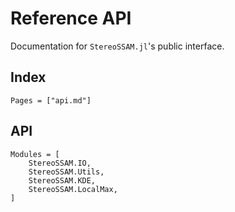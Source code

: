 # Reference API

Documentation for `StereoSSAM.jl`'s public interface.

## Index

```@index
Pages = ["api.md"]
```

## API

```@autodocs
Modules = [
    StereoSSAM.IO,
    StereoSSAM.Utils,
    StereoSSAM.KDE,
    StereoSSAM.LocalMax,
]
```

